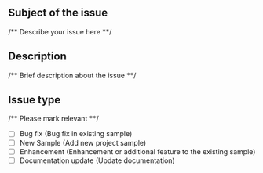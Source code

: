 ## Subject of the issue
/** Describe your issue here **/

## Description
/** Brief description about the issue **/

## Issue type
/** Please mark relevant **/
- [ ] Bug fix (Bug fix in existing sample)
- [ ] New Sample (Add new project sample)
- [ ] Enhancement (Enhancement or additional feature to the existing sample)
- [ ] Documentation update (Update documentation)